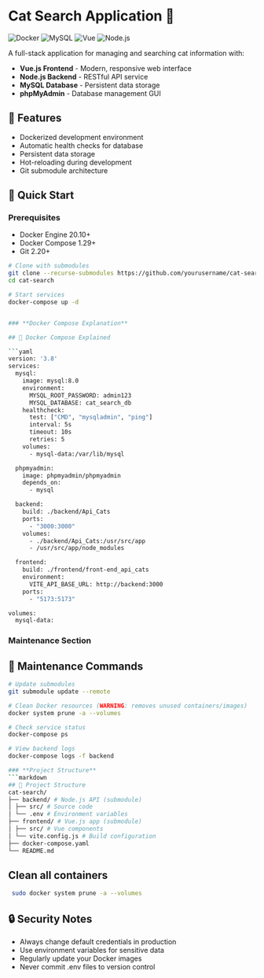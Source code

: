 # Cat Search Application 🐾

![Docker](https://img.shields.io/badge/Docker-Containers-blue)
![MySQL](https://img.shields.io/badge/MySQL-Database-orange)
![Vue](https://img.shields.io/badge/Vue-Frontend-green)
![Node.js](https://img.shields.io/badge/Node.js-Backend-brightgreen)

A full-stack application for managing and searching cat information with:
- **Vue.js Frontend** - Modern, responsive web interface
- **Node.js Backend** - RESTful API service
- **MySQL Database** - Persistent data storage
- **phpMyAdmin** - Database management GUI

## 🌟 Features
- Dockerized development environment
- Automatic health checks for database
- Persistent data storage
- Hot-reloading during development
- Git submodule architecture

## 🚀 Quick Start

### Prerequisites
- Docker Engine 20.10+
- Docker Compose 1.29+
- Git 2.20+

```bash
# Clone with submodules
git clone --recurse-submodules https://github.com/yourusername/cat-search.git
cd cat-search

# Start services
docker-compose up -d


### **Docker Compose Explanation**

## 🐳 Docker Compose Explained

```yaml
version: '3.8'
services:
  mysql:
    image: mysql:8.0
    environment:
      MYSQL_ROOT_PASSWORD: admin123
      MYSQL_DATABASE: cat_search_db
    healthcheck:
      test: ["CMD", "mysqladmin", "ping"]
      interval: 5s
      timeout: 10s
      retries: 5
    volumes:
      - mysql-data:/var/lib/mysql

  phpmyadmin:
    image: phpmyadmin/phpmyadmin
    depends_on:
      - mysql

  backend:
    build: ./backend/Api_Cats
    ports:
      - "3000:3000"
    volumes:
      - ./backend/Api_Cats:/usr/src/app
      - /usr/src/app/node_modules

  frontend:
    build: ./frontend/front-end_api_cats
    environment:
      VITE_API_BASE_URL: http://backend:3000
    ports:
      - "5173:5173"

volumes:
  mysql-data:
```

### **Maintenance Section**

## 🔧 Maintenance Commands

```bash
# Update submodules
git submodule update --remote

# Clean Docker resources (WARNING: removes unused containers/images)
docker system prune -a --volumes

# Check service status
docker-compose ps

# View backend logs
docker-compose logs -f backend

### **Project Structure**
```markdown
## 📂 Project Structure
cat-search/
├── backend/ # Node.js API (submodule)
│ ├── src/ # Source code
│ └── .env # Environment variables
├── frontend/ # Vue.js app (submodule)
│ ├── src/ # Vue components
│ └── vite.config.js # Build configuration
├── docker-compose.yaml
└── README.md
```
## Clean all containers

```bash
 sudo docker system prune -a --volumes
```

## 🔒 Security Notes
- Always change default credentials in production
- Use environment variables for sensitive data
- Regularly update your Docker images
- Never commit .env files to version control